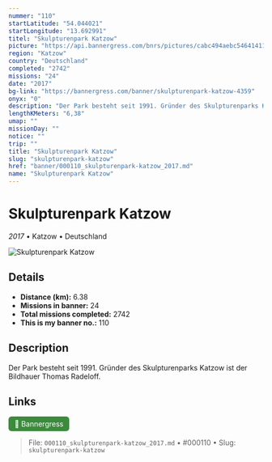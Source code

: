 ```yaml
---
nummer: "110"
startLatitude: "54.044021"
startLongitude: "13.692991"
titel: "Skulpturenpark Katzow"
picture: "https://api.bannergress.com/bnrs/pictures/cabc494aebc54641411fbe0130c120a3"
region: "Katzow"
country: "Deutschland"
completed: "2742"
missions: "24"
date: "2017"
bg-link: "https://bannergress.com/banner/skulpturenpark-katzow-4359"
onyx: "0"
description: "Der Park besteht seit 1991. Gründer des Skulpturenparks Katzow ist der Bildhauer Thomas Radeloff."
lengthKMeters: "6,38"
umap: ""
missionDay: ""
notice: ""
trip: ""
title: "Skulpturenpark Katzow"
slug: "skulpturenpark-katzow"
href: "banner/000110_skulpturenpark-katzow_2017.md"
name: "Skulpturenpark Katzow"
---
```

# Skulpturenpark Katzow

*2017* • Katzow • Deutschland

![Skulpturenpark Katzow](https://api.bannergress.com/bnrs/pictures/cabc494aebc54641411fbe0130c120a3)



## Details
- **Distance (km):** 6.38
- **Missions in banner:** 24
- **Total missions completed:** 2742
- **This is my banner no.:** 110



## Description
Der Park besteht seit 1991. Gründer des Skulpturenparks Katzow ist der Bildhauer Thomas Radeloff.



## Links
<a href="https://bannergress.com/banner/skulpturenpark-katzow-4359" target="_blank" style="display:inline-block;margin-right:8px;padding:6px 12px;background:#3c8b3c;color:#fff;text-decoration:none;border-radius:6px;">🔗 Bannergress</a>



> File: `000110_skulpturenpark-katzow_2017.md`
> • #000110
> • Slug: `skulpturenpark-katzow`
